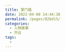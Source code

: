 ```yaml
---
title: 掌门路
date: 2022-04-08 14:44:38
permalink: /pages/82bd15/
categories:
  - 人物故事
  - 齐云
tags:
  - 
---
```

